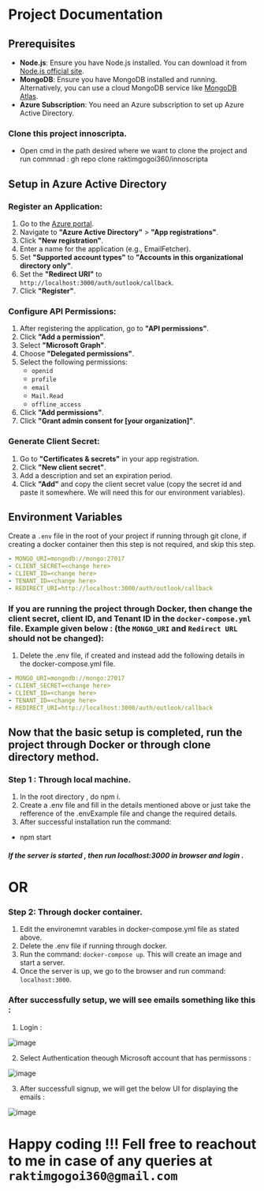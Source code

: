 # Project Documentation

## Prerequisites

- **Node.js**: Ensure you have Node.js installed. You can download it from [Node.js official site](https://nodejs.org/).
- **MongoDB**: Ensure you have MongoDB installed and running. Alternatively, you can use a cloud MongoDB service like [MongoDB Atlas](https://www.mongodb.com/cloud/atlas).
- **Azure Subscription**: You need an Azure subscription to set up Azure Active Directory.

### Clone this project innoscripta.

- Open cmd in the path desired where we want to clone the project and run commnad : gh repo clone raktimgogoi360/innoscripta

## Setup in Azure Active Directory

### Register an Application:

1. Go to the [Azure portal](https://portal.azure.com/).
2. Navigate to **"Azure Active Directory"** > **"App registrations"**.
3. Click **"New registration"**.
4. Enter a name for the application (e.g., EmailFetcher).
5. Set **"Supported account types"** to **"Accounts in this organizational directory only"**.
6. Set the **"Redirect URI"** to `http://localhost:3000/auth/outlook/callback`.
7. Click **"Register"**.

### Configure API Permissions:

1. After registering the application, go to **"API permissions"**.
2. Click **"Add a permission"**.
3. Select **"Microsoft Graph"**.
4. Choose **"Delegated permissions"**.
5. Select the following permissions:
    - `openid`
    - `profile`
    - `email`
    - `Mail.Read`
    - `offline_access`
6. Click **"Add permissions"**.
7. Click **"Grant admin consent for [your organization]"**.

### Generate Client Secret:

1. Go to **"Certificates & secrets"** in your app registration.
2. Click **"New client secret"**.
3. Add a description and set an expiration period.
4. Click **"Add"** and copy the client secret value (copy the secret id and paste it somewhere. We will need this for our environment variables).

## Environment Variables

Create a `.env` file in the root of your project if running through git clone, if creating a docker container then this step is not required, and skip this step.


```yaml
- MONGO_URI=mongodb://mongo:27017
- CLIENT_SECRET=<change here>
- CLIENT_ID=<change here>
- TENANT_ID=<change here>
- REDIRECT_URI=http://localhost:3000/auth/outlook/callback
```

### If you are running the project through Docker, then change the client secret, client ID, and Tenant ID in the `docker-compose.yml` file. Example given below : (the `MONGO_URI` and `Redirect URL` should not be changed):
1. Delete the .env file, if created and instead add the following details in the docker-compose.yml file.
```yaml
- MONGO_URI=mongodb://mongo:27017
- CLIENT_SECRET=<change here>
- CLIENT_ID=<change here>
- TENANT_ID=<change here>
- REDIRECT_URI=http://localhost:3000/auth/outlook/callback
```

## Now that the basic setup is completed, run the project through Docker or through clone directory method.

### Step 1 : Through local machine.
1. In the root directory , do npm i.
2. Create a .env file and fill in the details mentioned above or just take the refference of the .envExample file and change the required details.
3. After successful installation run the command:
- npm start
##### If the server is started , then run localhost:3000 in browser and login .

# OR

### Step 2: Through docker container.
1. Edit the environemnt varables in docker-compose.yml file as stated above.
2. Delete the .env file if running through docker.
3. Run the command: `docker-compose up`. This will create an image and start a server.
4. Once the server is up, we go to the browser and run command: `localhost:3000`.


### After successfully setup, we will see emails something like this : 
1. Login :

 ![image](https://github.com/raktimgogoi360/innoscripta/assets/36370301/72673e65-5356-4154-8313-41c188ebdf68)

2. Select Authentication theough Microsoft account that has permissons :

 ![image](https://github.com/raktimgogoi360/innoscripta/assets/36370301/32fef6ac-be22-479f-83e5-3e7931adeac3)

3. After successfull signup, we will get the below UI for displaying the emails :

![image](https://github.com/raktimgogoi360/innoscripta/assets/36370301/870afd71-1076-4750-85e7-2c7c1dec1e9b)



# Happy coding !!! Fell free to reachout to me in case of any queries at `raktimgogoi360@gmail.com`






